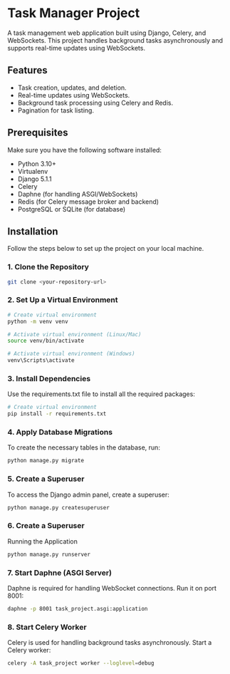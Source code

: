 ﻿# Task Manager Project

A task management web application built using Django, Celery, and WebSockets. This project handles background tasks asynchronously and supports real-time updates using WebSockets.

## Features
- Task creation, updates, and deletion.
- Real-time updates using WebSockets.
- Background task processing using Celery and Redis.
- Pagination for task listing.

## Prerequisites

Make sure you have the following software installed:
- Python 3.10+
- Virtualenv
- Django 5.1.1
- Celery
- Daphne (for handling ASGI/WebSockets)
- Redis (for Celery message broker and backend)
- PostgreSQL or SQLite (for database)

## Installation

Follow the steps below to set up the project on your local machine.

### 1. Clone the Repository

```bash
git clone <your-repository-url>

```


### 2. Set Up a Virtual Environment

```bash
# Create virtual environment
python -m venv venv

# Activate virtual environment (Linux/Mac)
source venv/bin/activate

# Activate virtual environment (Windows)
venv\Scripts\activate
```



### 3. Install Dependencies
Use the requirements.txt file to install all the required packages:
```bash
# Create virtual environment
pip install -r requirements.txt

```


### 4. Apply Database Migrations
To create the necessary tables in the database, run:
```bash
python manage.py migrate

```


### 5. Create a Superuser
To access the Django admin panel, create a superuser:
```bash
python manage.py createsuperuser


```


### 6. Create a Superuser
Running the Application
```bash
python manage.py runserver

```



### 7. Start Daphne (ASGI Server)
Daphne is required for handling WebSocket connections. Run it on port 8001:
```bash
daphne -p 8001 task_project.asgi:application


```




### 8. Start Celery Worker
Celery is used for handling background tasks asynchronously. Start a Celery worker:
```bash
celery -A task_project worker --loglevel=debug


```

